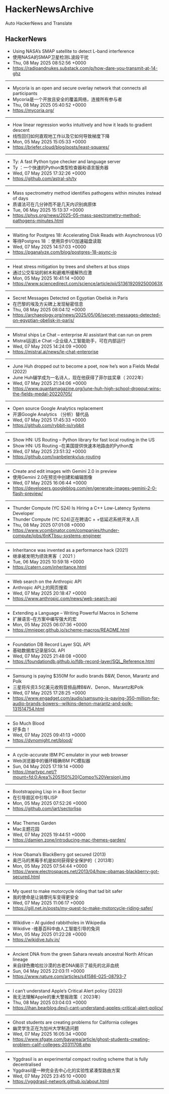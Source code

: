 # HackerNewsArchive
Auto HackerNews and Translate

## HackerNews
* Using NASA’s SMAP satellite to detect L-band interference
* 使用NASA的SMAP卫星检测L波段干扰
* Thu, 08 May 2025 08:52:56 +0000
* https://radioandnukes.substack.com/p/how-dare-you-transmit-at-14-ghz
----
* Mycoria is an open and secure overlay network that connects all participants
* Mycoria是一个开放且安全的覆盖网络，连接所有参与者
* Thu, 08 May 2025 05:40:52 +0000
* https://mycoria.org/
----
* How linear regression works intuitively and how it leads to gradient descent
* 线性回归如何直观地工作以及它如何导致梯度下降
* Mon, 05 May 2025 15:05:33 +0000
* https://briefer.cloud/blog/posts/least-squares/
----
* Ty: A fast Python type checker and language server
* Ty ：一个快速的Python类型检查器和语言服务器
* Wed, 07 May 2025 17:32:26 +0000
* https://github.com/astral-sh/ty
----
* Mass spectrometry method identifies pathogens within minutes instead of days
* 质谱法可在几分钟而不是几天内识别病原体
* Tue, 06 May 2025 15:13:37 +0000
* https://phys.org/news/2025-05-mass-spectrometry-method-pathogens-minutes.html
----
* Waiting for Postgres 18: Accelerating Disk Reads with Asynchronous I/O
* 等待Postgres 18 ：使用异步I/O加速磁盘读取
* Wed, 07 May 2025 14:57:03 +0000
* https://pganalyze.com/blog/postgres-18-async-io
----
* Heat stress mitigation by trees and shelters at bus stops
* 通过公交车站的树木和避难所缓解热应激
* Mon, 05 May 2025 16:41:14 +0000
* https://www.sciencedirect.com/science/article/pii/S136192092500063X
----
* Secret Messages Detected on Egyptian Obelisk in Paris
* 在巴黎的埃及方尖碑上发现秘密信息
* Thu, 08 May 2025 08:04:12 +0000
* https://archaeology.org/news/2025/05/06/secret-messages-detected-on-egyptian-obelisk-in-paris/
----
* Mistral ships Le Chat – enterprise AI assistant that can run on prem
* Mistral运送Le Chat –企业级人工智能助手，可在内部运行
* Wed, 07 May 2025 14:24:09 +0000
* https://mistral.ai/news/le-chat-enterprise
----
* June Huh dropped out to become a poet, now he’s won a Fields Medal (2022)
* June Huh辍学成为一名诗人，现在他获得了菲尔兹奖章（ 2022年）
* Wed, 07 May 2025 21:34:06 +0000
* https://www.quantamagazine.org/june-huh-high-school-dropout-wins-the-fields-medal-20220705/
----
* Open source Google Analytics replacement
* 开源Google Analytics （分析）替代品
* Wed, 07 May 2025 17:45:33 +0000
* https://github.com/rybbit-io/rybbit
----
* Show HN: US Routing – Python library for fast local routing in the US
* Show HN: US Routing –在美国提供快速本地路由的Python库
* Wed, 07 May 2025 23:51:32 +0000
* https://github.com/ivanbelenky/us-routing
----
* Create and edit images with Gemini 2.0 in preview
* 使用Gemini 2.0在预览中创建和编辑图像
* Wed, 07 May 2025 16:06:44 +0000
* https://developers.googleblog.com/en/generate-images-gemini-2-0-flash-preview/
----
* Thunder Compute (YC S24) Is Hiring a C++ Low-Latency Systems Developer
* Thunder Compute (YC S24)正在聘请C + +低延迟系统开发人员
* Thu, 08 May 2025 07:01:08 +0000
* https://www.ycombinator.com/companies/thunder-compute/jobs/6nKTbsu-systems-engineer
----
* Inheritance was invented as a performance hack (2021)
* 继承被发明为绩效黑客（ 2021 ）
* Tue, 06 May 2025 10:59:18 +0000
* https://catern.com/inheritance.html
----
* Web search on the Anthropic API
* Anthropic API上的网页搜索
* Wed, 07 May 2025 20:18:47 +0000
* https://www.anthropic.com/news/web-search-api
----
* Extending a Language – Writing Powerful Macros in Scheme
* 扩展语言–在方案中编写强大的宏
* Mon, 05 May 2025 06:07:36 +0000
* https://mnieper.github.io/scheme-macros/README.html
----
* Foundation DB Record Layer SQL API
* 基础数据库记录层SQL API
* Wed, 07 May 2025 21:48:08 +0000
* https://foundationdb.github.io/fdb-record-layer/SQL_Reference.html
----
* Samsung is paying $350M for audio brands B&W, Denon, Marantz and Polk
* 三星将斥资3.5亿美元收购音频品牌B&W、Denon、Marantz和Polk
* Wed, 07 May 2025 17:28:25 +0000
* https://www.engadget.com/audio/samsung-is-paying-350-million-for-audio-brands-bowers--wilkins-denon-marantz-and-polk-131514754.html
----
* So Much Blood
* 好多血！
* Wed, 07 May 2025 09:41:13 +0000
* https://dynomight.net/blood/
----
* A cycle-accurate IBM PC emulator in your web browser
* Web浏览器中的循环精确IBM PC模拟器
* Sun, 04 May 2025 17:19:14 +0000
* https://martypc.net/?mount=fd:0:Area%205150%20(Compo%20Version).img
----
* Bootstrapping Lisp in a Boot Sector
* 在引导扇区中引导LISP
* Mon, 05 May 2025 07:52:26 +0000
* https://github.com/jart/sectorlisp
----
* Mac Themes Garden
* Mac主题花园
* Wed, 07 May 2025 19:44:51 +0000
* https://damien.zone/introducing-mac-themes-garden/
----
* How Obama’s BlackBerry got secured (2013)
* 奥巴马的黑莓手机是如何获得安全保护的（ 2013年）
* Mon, 05 May 2025 07:54:44 +0000
* https://www.electrospaces.net/2013/04/how-obamas-blackberry-got-secured.html
----
* My quest to make motorcycle riding that tad bit safer
* 我的使命是让骑摩托车变得更安全
* Wed, 07 May 2025 11:06:17 +0000
* https://gill.net.in/posts/my-quest-to-make-motorcycle-riding-safer/
----
* Wikidive – AI guided rabbitholes in Wikipedia
* Wikidive -维基百科中由人工智能引导的兔洞
* Mon, 05 May 2025 01:22:28 +0000
* https://wikidive.tulv.in/
----
* Ancient DNA from the green Sahara reveals ancestral North African lineage
* 来自绿色撒哈拉沙漠的古老DNA揭示了祖先的北非血统
* Sun, 04 May 2025 22:03:11 +0000
* https://www.nature.com/articles/s41586-025-08793-7
----
* I can’t understand Apple’s Critical Alert policy (2023)
* 我无法理解Apple的重大警报政策（ 2023年）
* Thu, 08 May 2025 03:04:03 +0000
* https://jhan.bearblog.dev/i-cant-understand-apples-critical-alert-policy/
----
* Ghost students are creating problems for California colleges
* 幽灵学生正在为加州大学制造问题
* Wed, 07 May 2025 16:05:34 +0000
* https://www.sfgate.com/bayarea/article/ghost-students-creating-problem-calif-colleges-20311708.php
----
* Yggdrasil is an experimental compact routing scheme that is fully decentralised
* Yggdrasil是一种完全去中心化的实验性紧凑型路由方案
* Wed, 07 May 2025 23:45:10 +0000
* https://yggdrasil-network.github.io/about.html
----

